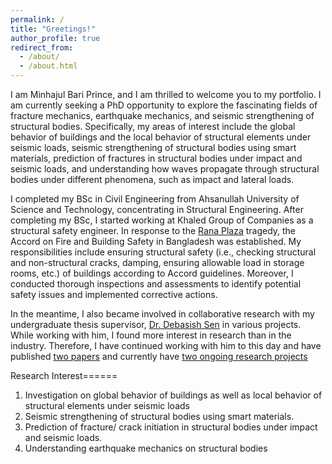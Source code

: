 ```yaml
---
permalink: /
title: "Greetings!"
author_profile: true
redirect_from: 
  - /about/
  - /about.html
---
```


I am Minhajul Bari Prince, and I am thrilled to welcome you to my portfolio. I am currently seeking a PhD opportunity to explore the fascinating fields of fracture mechanics, earthquake mechanics, and seismic strengthening of structural bodies. Specifically, my areas of interest include the global behavior of buildings and the local behavior of structural elements under seismic loads, seismic strengthening of structural bodies using smart materials, prediction of fractures in structural bodies under impact and seismic loads, and understanding how waves propagate through structural bodies under different phenomena, such as impact and lateral loads.

I completed my BSc in Civil Engineering from Ahsanullah University of Science and Technology, concentrating in Structural Engineering. After completing my BSc, I started working at Khaled Group of Companies as a structural safety engineer. In response to the [Rana Plaza](https://www.theguardian.com/cities/2015/apr/23/rana-plaza-factory-collapse-history-cities-50-buildings) tragedy, the Accord on Fire and Building Safety in Bangladesh was established. My responsibilities include ensuring structural safety (i.e., checking structural and non-structural cracks, damping, ensuring allowable load in storage rooms, etc.) of buildings according to Accord guidelines. Moreover, I conducted thorough inspections and assessments to identify potential safety issues and implemented corrective actions. 

In the meantime, I also became involved in collaborative research with my undergraduate thesis supervisor, [Dr. Debasish Sen](https://scholar.google.co.jp/citations?user=yoSKNvcAAAAJ&hl=en) in various projects. While working with him, I found more interest in research than in the industry. Therefore, I have continued working with him to this day and have published [two papers](https://minhajulbariprince.github.io/mb-Prince.github.io//publications/) and currently have [two ongoing research projects](https://minhajulbariprince.github.io/mb-Prince.github.io//CurrentProjects/)

Research Interest======
1. Investigation on global behavior of buildings as well as local behavior of structural elements under seismic loads
2. Seismic strengthening of structural bodies using smart materials. 
3. Prediction of fracture/ crack initiation in structural bodies under impact and seismic loads.
4. Understanding earthquake mechanics on structural bodies
